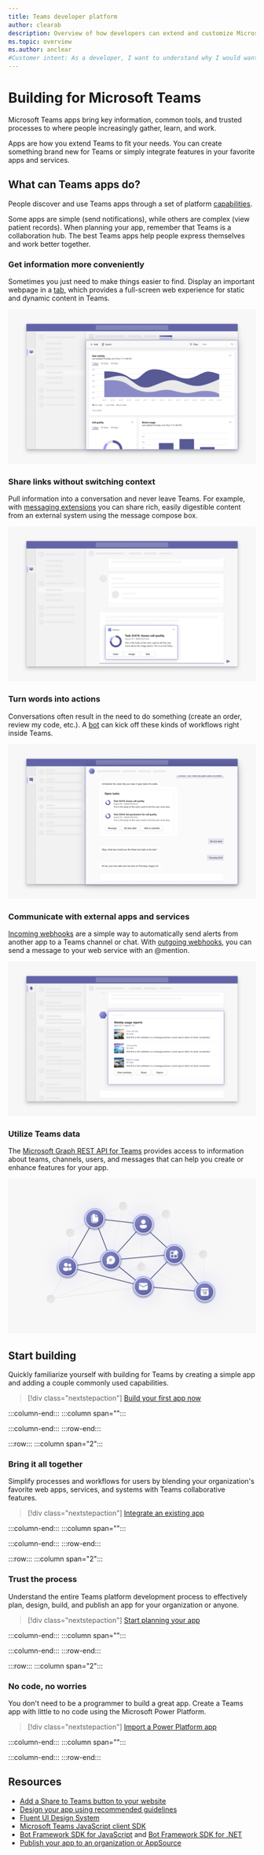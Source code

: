 ```yaml
---
title: Teams developer platform
author: clearab
description: Overview of how developers can extend and customize Microsoft Teams features using the Teams platform.
ms.topic: overview
ms.author: anclear
#Customer intent: As a developer, I want to understand why I would want to build a Teams app so that I can solve business problems.
---
```

# Building for Microsoft Teams

Microsoft Teams apps bring key information, common tools, and trusted processes to where people increasingly gather, learn, and work.

Apps are how you extend Teams to fit your needs. You can create something brand new for Teams or simply integrate features in your favorite apps and services.

## What can Teams apps do?

People discover and use Teams apps through a set of platform [capabilities](doc-links/capabilities-overview.md).

Some apps are simple (send notifications), while others are complex (view patient records). When planning your app, remember that Teams is a collaboration hub. The best Teams apps help people express themselves and work better together.

### Get information more conveniently

Sometimes you just need to make things easier to find. Display an important webpage in a [tab](doc-links/what-are-tabs.md), which provides a full-screen web experience for static and dynamic content in Teams.

![Conceptual representation of what tabs look like in the Teams client.](doc-links/images/overview-tabs.png)

### Share links without switching context

Pull information into a conversation and never leave Teams. For example, with [messaging extensions](doc-links/what-are-messaging-extensions.md) you can share rich, easily digestible content from an external system using the message compose box.

![Conceptual representation of what messaging extensions look like in the Teams client](doc-links\images\overview-messaging.png)

### Turn words into actions

Conversations often result in the need to do something (create an order, review my code, etc.). A [bot](doc-links/what-are-bots.md) can kick off these kinds of workflows right inside Teams.

![Conceptual representation of what bots look like in the Teams client](doc-links/images/overview-bots.png)

### Communicate with external apps and services

[Incoming webhooks](doc-links/what-are-webhooks-and-connectors.md#incoming-webhooks) are a simple way to automatically send alerts from another app to a Teams channel or chat. With [outgoing webhooks](webhooks-and-connectors/what-are-webhooks-and-connectors.md#outgoing-webhooks), you can send a message to your web service with an @mention.

![Conceptual representation of what connectors look like in the Teams client.](doc-links/images/overview-connectors.png)

### Utilize Teams data

The [Microsoft Graph REST API for Teams](https://docs.microsoft.com/graph/teams-concept-overview) provides access to information about teams, channels, users, and messages that can help you create or enhance features for your app.

!["Conceptual representation of the Microsoft Graph REST API for Teams](doc-links/images/overview-graph.png)
  
## Start building

   Quickly familiarize yourself with building for Teams by creating a simple app and adding a couple commonly used capabilities.

   > [!div class="nextstepaction"]
   > [Build your first app now](doc-links/building-real-world-app.md)

   :::column-end:::
   :::column span="":::

   :::column-end:::
:::row-end:::

:::row:::
   :::column span="2":::

### Bring it all together

   Simplify processes and workflows for users by blending your organization's favorite web apps, services, and systems with Teams collaborative features.

   > [!div class="nextstepaction"]
   > [Integrate an existing app](doc-links/integrating-web-apps.md)

   :::column-end:::
   :::column span="":::

   :::column-end:::
:::row-end:::

:::row:::
   :::column span="2":::

### Trust the process

   Understand the entire Teams platform development process to effectively plan, design, build, and publish an app for your organization or anyone.

   > [!div class="nextstepaction"]
   > [Start planning your app](doc-links/extensibility-points.md)

   :::column-end:::
   :::column span="":::

   :::column-end:::
:::row-end:::

:::row:::
   :::column span="2":::

### No code, no worries

   You don't need to be a programmer to build a great app. Create a Teams app with little to no code using the Microsoft Power Platform.

   > [!div class="nextstepaction"]
   > [Import a Power Platform app](doc-links/importing-custom-microsoft-apps.md)

   :::column-end:::
   :::column span="":::

   :::column-end:::
:::row-end:::

## Resources

* [Add a Share to Teams button to your website](doc-links/share-to-teams.md)
* [Design your app using recommended guidelines](doc-links/designing-overview.md)
* [Fluent UI Design System](https://fluentsite.z22.web.core.windows.net/)
* [Microsoft Teams JavaScript client SDK](https://docs.microsoft.com/javascript/api/@microsoft/teams-js/?view=msteams-client-js-latest)
* [Bot Framework SDK for JavaScript](https://github.com/Microsoft/botbuilder-js) and [Bot Framework SDK for .NET](https://github.com/Microsoft/botbuilder-dotnet/)
* [Publish your app to an organization or AppSource](doc-links/overview.md)
